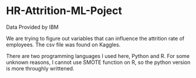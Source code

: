 # HR-Attrition-ML-Poject
Data Provided by IBM

We are trying to figure out variables that can influence the attrition rate of employees. The csv file was found on Kaggles. 

There are two programming languages I used here, Python and R. For some unknown reasons, I cannot use SMOTE function on R, so the python version is more throughly writtened. 
